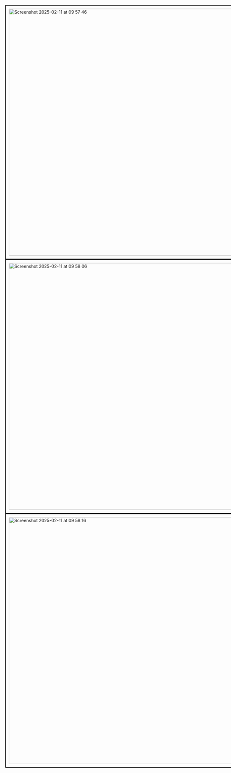 <div style="border: 2px solid black; padding: 10px; display: inline-block;">
    <img width="800" alt="Screenshot 2025-02-11 at 09 57 46" src="https://github.com/user-attachments/assets/27f1ec7f-7ee2-41e9-a30c-829d9b3e8b05" />
</div>

<br>

<div style="border: 2px solid black; padding: 10px; display: inline-block;">
    <img width="800" alt="Screenshot 2025-02-11 at 09 58 06" src="https://github.com/user-attachments/assets/51cd4963-d5c8-4300-842e-7f3c1ae5f201" />
</div>

<br>

<div style="border: 2px solid black; padding: 10px; display: inline-block;">
    <img width="800" alt="Screenshot 2025-02-11 at 09 58 16" src="https://github.com/user-attachments/assets/9031b055-f28a-4cdd-9b69-4b268215183b" />
</div>
